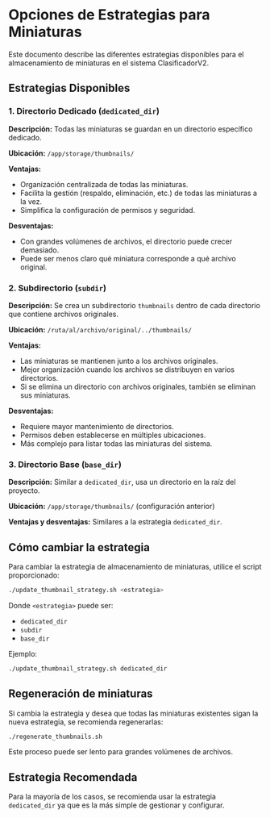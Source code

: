 # Opciones de Estrategias para Miniaturas

Este documento describe las diferentes estrategias disponibles para el almacenamiento de miniaturas en el sistema ClasificadorV2.

## Estrategias Disponibles

### 1. Directorio Dedicado (`dedicated_dir`)

**Descripción:** Todas las miniaturas se guardan en un directorio específico dedicado.

**Ubicación:** `/app/storage/thumbnails/`

**Ventajas:**
- Organización centralizada de todas las miniaturas.
- Facilita la gestión (respaldo, eliminación, etc.) de todas las miniaturas a la vez.
- Simplifica la configuración de permisos y seguridad.

**Desventajas:**
- Con grandes volúmenes de archivos, el directorio puede crecer demasiado.
- Puede ser menos claro qué miniatura corresponde a qué archivo original.

### 2. Subdirectorio (`subdir`)

**Descripción:** Se crea un subdirectorio `thumbnails` dentro de cada directorio que contiene archivos originales.

**Ubicación:** `/ruta/al/archivo/original/../thumbnails/`

**Ventajas:**
- Las miniaturas se mantienen junto a los archivos originales.
- Mejor organización cuando los archivos se distribuyen en varios directorios.
- Si se elimina un directorio con archivos originales, también se eliminan sus miniaturas.

**Desventajas:**
- Requiere mayor mantenimiento de directorios.
- Permisos deben establecerse en múltiples ubicaciones.
- Más complejo para listar todas las miniaturas del sistema.

### 3. Directorio Base (`base_dir`)

**Descripción:** Similar a `dedicated_dir`, usa un directorio en la raíz del proyecto.

**Ubicación:** `/app/storage/thumbnails/` (configuración anterior)

**Ventajas y desventajas:** Similares a la estrategia `dedicated_dir`.

## Cómo cambiar la estrategia

Para cambiar la estrategia de almacenamiento de miniaturas, utilice el script proporcionado:

```bash
./update_thumbnail_strategy.sh <estrategia>
```

Donde `<estrategia>` puede ser:
- `dedicated_dir`
- `subdir`
- `base_dir`

Ejemplo:
```bash
./update_thumbnail_strategy.sh dedicated_dir
```

## Regeneración de miniaturas

Si cambia la estrategia y desea que todas las miniaturas existentes sigan la nueva estrategia, se recomienda regenerarlas:

```bash
./regenerate_thumbnails.sh
```

Este proceso puede ser lento para grandes volúmenes de archivos.

## Estrategia Recomendada

Para la mayoría de los casos, se recomienda usar la estrategia `dedicated_dir` ya que es la más simple de gestionar y configurar.
